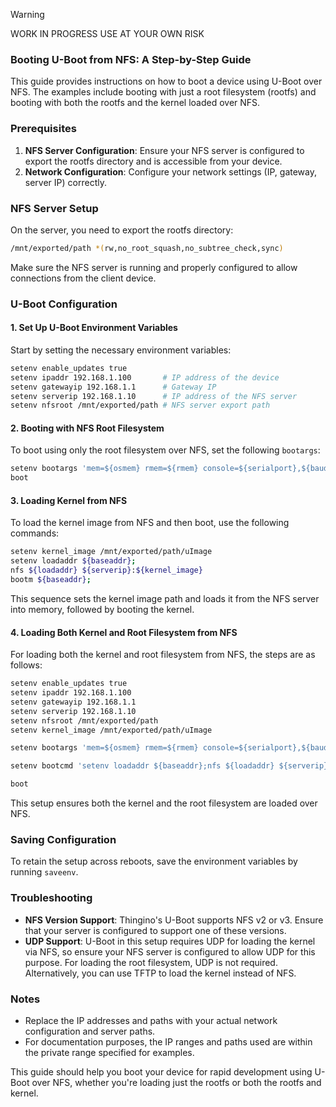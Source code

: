 > [!WARNING]
> WORK IN PROGRESS
> USE AT YOUR OWN RISK

### Booting U-Boot from NFS: A Step-by-Step Guide

This guide provides instructions on how to boot a device using U-Boot over NFS. The examples include booting with just a root filesystem (rootfs) and booting with both the rootfs and the kernel loaded over NFS.

### Prerequisites
1. **NFS Server Configuration**: Ensure your NFS server is configured to export the rootfs directory and is accessible from your device. 
3. **Network Configuration**: Configure your network settings (IP, gateway, server IP) correctly.

### NFS Server Setup

On the server, you need to export the rootfs directory:

```bash
/mnt/exported/path *(rw,no_root_squash,no_subtree_check,sync)
```

Make sure the NFS server is running and properly configured to allow connections from the client device.

### U-Boot Configuration

#### 1. **Set Up U-Boot Environment Variables**

Start by setting the necessary environment variables:

```bash
setenv enable_updates true
setenv ipaddr 192.168.1.100       # IP address of the device
setenv gatewayip 192.168.1.1      # Gateway IP
setenv serverip 192.168.1.10      # IP address of the NFS server
setenv nfsroot /mnt/exported/path # NFS server export path
```

#### 2. **Booting with NFS Root Filesystem**

To boot using only the root filesystem over NFS, set the following `bootargs`:

```bash
setenv bootargs 'mem=${osmem} rmem=${rmem} console=${serialport},${baudrate}n8 panic=${panic_timeout} init=/init root=/dev/nfs rootfstype=nfs ip=dhcp nfsroot=${serverip}:${nfsroot},v3,nolock rw mtdparts=jz_sfc:256k(boot),64k(env),${kern_size}(kernel),${rootfs_size}(rootfs),-(rootfs_data)${update}'
boot
```

#### 3. **Loading Kernel from NFS**

To load the kernel image from NFS and then boot, use the following commands:

```bash
setenv kernel_image /mnt/exported/path/uImage
setenv loadaddr ${baseaddr};
nfs ${loadaddr} ${serverip}:${kernel_image}
bootm ${baseaddr};
```

This sequence sets the kernel image path and loads it from the NFS server into memory, followed by booting the kernel.

#### 4. **Loading Both Kernel and Root Filesystem from NFS**

For loading both the kernel and root filesystem from NFS, the steps are as follows:

```bash
setenv enable_updates true
setenv ipaddr 192.168.1.100
setenv gatewayip 192.168.1.1
setenv serverip 192.168.1.10
setenv nfsroot /mnt/exported/path
setenv kernel_image /mnt/exported/path/uImage

setenv bootargs 'mem=${osmem} rmem=${rmem} console=${serialport},${baudrate}n8 panic=${panic_timeout} init=/init root=/dev/nfs rootfstype=nfs ip=dhcp nfsroot=${serverip}:${nfsroot},v3,nolock rw mtdparts=jz_sfc:256k(boot),64k(env)'

setenv bootcmd 'setenv loadaddr ${baseaddr};nfs ${loadaddr} ${serverip}:${kernel_image};setenv setargs setenv bootargs ${bootargs};run setargs;bootm ${baseaddr};'

boot
```
This setup ensures both the kernel and the root filesystem are loaded over NFS.

### Saving Configuration

To retain the setup across reboots, save the environment variables by running `saveenv`.

### Troubleshooting

- **NFS Version Support**: Thingino's U-Boot supports NFS v2 or v3. Ensure that your server is configured to support one of these versions.  
- **UDP Support**: U-Boot in this setup requires UDP for loading the kernel via NFS, so ensure your NFS server is configured to allow UDP for this purpose. For loading the root filesystem, UDP is not required. Alternatively, you can use TFTP to load the kernel instead of NFS.  

### Notes

- Replace the IP addresses and paths with your actual network configuration and server paths.
- For documentation purposes, the IP ranges and paths used are within the private range specified for examples.

This guide should help you boot your device for rapid development using U-Boot over NFS, whether you're loading just the rootfs or both the rootfs and kernel.